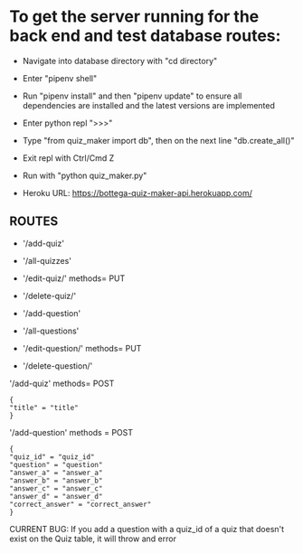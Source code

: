 # To get the server running for the back end and test database routes:

- Navigate into database directory with "cd directory"

- Enter "pipenv shell"

- Run "pipenv install" and then "pipenv update" to ensure all dependencies are installed and the latest versions are implemented

- Enter python repl ">>>"

- Type "from quiz_maker import db", then on the next line "db.create_all()"

- Exit repl with Ctrl/Cmd Z

- Run with "python quiz_maker.py"

- Heroku URL: https://bottega-quiz-maker-api.herokuapp.com/

## ROUTES

- '/add-quiz'
- '/all-quizzes'
- '/edit-quiz/<id>' methods= PUT
- '/delete-quiz/<id>'

- '/add-question'
- '/all-questions'
- '/edit-question/<id>' methods= PUT
- '/delete-question/<id>'

'/add-quiz'
methods= POST

```
{
"title" = "title"
}
```

'/add-question'
methods = POST

```
{
"quiz_id" = "quiz_id"
"question" = "question"
"answer_a" = "answer_a"
"answer_b" = "answer_b"
"answer_c" = "answer_c"
"answer_d" = "answer_d"
"correct_answer" = "correct_answer"
}
```

CURRENT BUG: If you add a question with a quiz_id of a quiz that doesn't exist on the Quiz table, it will throw and error

